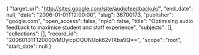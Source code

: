 {
  "target_url": "http://sites.google.com/site/audiofeedbackuk/", 
  "end_date": null, 
  "date": "2006-01-01T12:00:00", 
  "slug": 36700173, 
  "publisher": "google.com", 
  "open_access": false, 
  "npld": false, 
  "title": "Optimising audio feedback to maximise student and staff experience", 
  "subjects": [], 
  "collections": [], 
  "record_id": "20060101T120000/MUyicpOQUNUok62v1Xba9Q==", 
  "scope": "root", 
  "start_date": null
}

